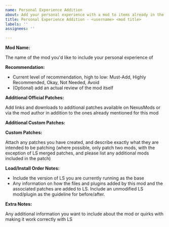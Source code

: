 ```yaml
---
name: Personal Experience Addition
about: Add your personal experience with a mod to items already in the list
title: Personal Experience Addition - <username> <mod title>
labels: ''
assignees: ''

---
```


**Mod Name:**

The name of the mod you'd like to include your personal experience of

**Recommendation:**

* Current level of recommendation, high to low: Must-Add, Highly Recommended, Okay, Not Needed, Avoid
* (Optional) add an actual review of the mod itself

**Additional Official Patches:**

Add links and downloads to additional patches available on NexusMods or via the mod author in addition to the ones already mentioned for this mod

**Additional Custom Patches:**

**Custom Patches:**

Attach any patches you have created, and describe exactly what they are intended to be patching (where possible, only patch two mods, with the exception of LS merged patches, and please list any additional mods included in the patch)

**Load/Install Order Notes:**

* Include the version of LS you are currently running as the base
* Any information on how the files and  plugins added by this mod and the associated patches are added to LS. Include an unmodified LS mod/plugin as the guideline for before/after.

**Extra Notes:**

Any additional information you want to include about the mod or quirks with making it work correctly with LS
